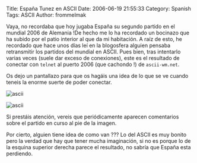 Title: España Tunez en ASCII
Date: 2006-06-19 21:55:33
Category: Spanish
Tags: ASCII
Author: frommelmak

Vaya, no recordaba que hoy jugaba España su segundo partido en el mundial 2006 de Alemania !De hecho me lo ha recordado un bocinazo que ha subido por el patio interior al que da mi habitación. A raíz de esto, he recordado que hace unos días leí en la blogosfera alguien pensaba retransmitir los partidos del mundial en ASCII. Pues bien, tras intentarlo varias veces (suele dar exceso de conexiones), este es el resultado de conectar con `telnet` al puerto 2006 (que cachondo !) de `ascii-wm.net`.

Os dejo un pantallazo para que os hagáis una idea de lo que se ve cuando teneis la enorme suerte de poder conectar.

![ascii](/images/old_blog/spanien-tunesien10.png)

![ascii](/images/old_blog/spanien-tunesien8.png)

Si prestáis atención, vereis que periódicamente aparecen comentarios sobre el partido en curso al pie de la imagen.

Por cierto, alguien tiene idea de como van ??? Lo del ASCII es muy bonito pero la verdad que hay que tener mucha imaginación, si no es porque lo de la esquina superior derecha parece el resultado, no sabría que España esta perdiendo.
